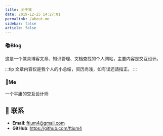 ```yaml
---
title: 关于我
date: 2019-12-25 14:27:01
permalink: /about-me
sidebar: false
article: false
---
```


### 📚Blog
这是一个兼具博客文章、知识管理、文档查找的个人网站，主要内容是交互设计。

:::tip
文章内容仅是我个人的小总结，资历尚浅，如有误还请指正。
:::




### 🐼Me
一个平庸的交互设计师




## :email: 联系

- **Email**:  <a href="mailto:ftium4@gmail.com">ftium4@gmail.com</a>
- **GitHub**: <https://github.com/ftium4>




<script>
  export default {
    data(){
      return {
        qqUrl: 'tencent://message/?uin=894072666&Site=&Menu=yes'
      }
    },
    mounted(){
      const flag =  navigator.userAgent.match(/(phone|pad|pod|iPhone|iPod|ios|iPad|Android|Mobile|BlackBerry|IEMobile|MQQBrowser|JUC|Fennec|wOSBrowser|BrowserNG|WebOS|Symbian|Windows Phone)/i);
      if(flag){
        this.qqUrl = 'mqqwpa://im/chat?chat_type=wpa&uin=894072666&version=1&src_type=web&web_src=oicqzone.com'
      }
    }
  }
</script>
